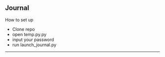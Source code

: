 **Journal**
---
How to set up
- Clone repo
- open temp.py.py
- input your password
- run launch_journal.py
---
